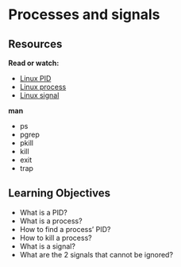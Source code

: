 # Processes and signals

## Resources
**Read or watch:**
- [Linux PID](http://www.linfo.org/pid.html)
- [Linux process](https://www.thegeekstuff.com/2012/03/linux-processes-environment/)
- [Linux signal](https://www.thegeekstuff.com/2012/03/linux-signals-fundamentals/)

**man**
- ps
- pgrep
- pkill
- kill
- exit
- trap

## Learning Objectives
- What is a PID?
- What is a process?
- How to find a process’ PID?
- How to kill a process?
- What is a signal?
- What are the 2 signals that cannot be ignored?
